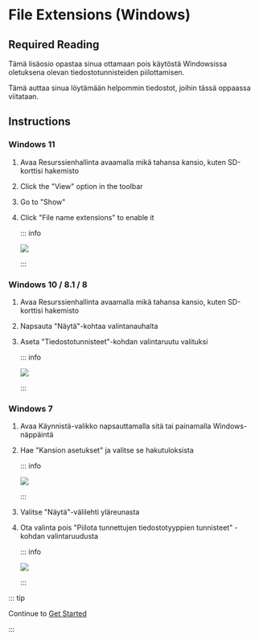 # File Extensions (Windows)

## Required Reading

Tämä lisäosio opastaa sinua ottamaan pois käytöstä Windowsissa oletuksena olevan tiedostotunnisteiden piilottamisen.

Tämä auttaa sinua löytämään helpommin tiedostot, joihin tässä oppaassa viitataan.

## Instructions

### Windows 11

1. Avaa Resurssienhallinta avaamalla mikä tahansa kansio, kuten SD-korttisi hakemisto
2. Click the "View" option in the toolbar
3. Go to "Show"
4. Click "File name extensions" to enable it

   ::: info

   ![](/images/screenshots/windows-11-file-extensions.png)

   :::

### Windows 10 / 8.1 / 8

1. Avaa Resurssienhallinta avaamalla mikä tahansa kansio, kuten SD-korttisi hakemisto
2. Napsauta "Näytä"-kohtaa valintanauhalta
3. Aseta "Tiedostotunnisteet"-kohdan valintaruutu valituksi

   ::: info

   ![](/images/screenshots/windows-10-file-extensions.png)

   :::

### Windows 7

1. Avaa Käynnistä-valikko napsauttamalla sitä tai painamalla Windows-näppäintä

2. Hae "Kansion asetukset" ja valitse se hakutuloksista

   ::: info

   ![](/images/screenshots/windows-7-folder-options-start-menu.png)

   :::

3. Valitse "Näytä"-välilehti yläreunasta

4. Ota valinta pois "Piilota tunnettujen tiedostotyyppien tunnisteet" -kohdan valintaruudusta

   ::: info

   ![](/images/screenshots/windows-7-folder-options.png)

   :::

::: tip

Continue to [Get Started](get-started)

:::

